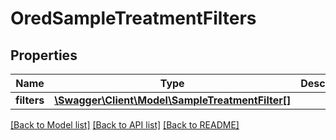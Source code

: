 # OredSampleTreatmentFilters

## Properties
Name | Type | Description | Notes
------------ | ------------- | ------------- | -------------
**filters** | [**\Swagger\Client\Model\SampleTreatmentFilter[]**](SampleTreatmentFilter.md) |  | [optional] 

[[Back to Model list]](../README.md#documentation-for-models) [[Back to API list]](../README.md#documentation-for-api-endpoints) [[Back to README]](../README.md)


